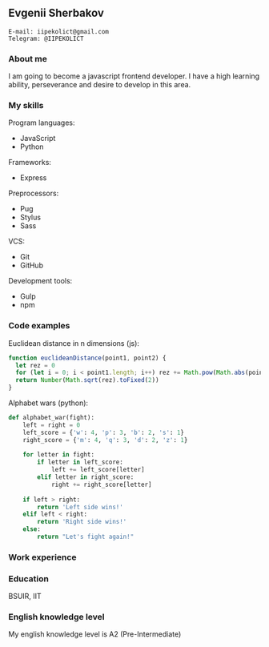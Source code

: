 ## Evgenii Sherbakov
```
E-mail: iipekolict@gmail.com
Telegram: @IIPEKOLICT
```

### About me
I am going to become a javascript frontend developer. I have a high learning ability, perseverance and desire to develop 
in this area.

### My skills
Program languages:
- JavaScript
- Python

Frameworks:
- Express

Preprocessors:
- Pug
- Stylus
- Sass

VCS:
- Git
- GitHub

Development tools:
- Gulp
- npm

### Code examples

Euclidean distance in n dimensions (js):
```javascript
function euclideanDistance(point1, point2) {
  let rez = 0
  for (let i = 0; i < point1.length; i++) rez += Math.pow(Math.abs(point1[i] - point2[i]), 2)
  return Number(Math.sqrt(rez).toFixed(2))
}
```

Alphabet wars (python):
```python
def alphabet_war(fight):
    left = right = 0
    left_score = {'w': 4, 'p': 3, 'b': 2, 's': 1}
    right_score = {'m': 4, 'q': 3, 'd': 2, 'z': 1}
    
    for letter in fight:
        if letter in left_score:
            left += left_score[letter]
        elif letter in right_score:
            right += right_score[letter]
    
    if left > right:
        return 'Left side wins!'
    elif left < right:
        return 'Right side wins!'
    else:
        return "Let's fight again!"
```

### Work experience

### Education
BSUIR, IIT

### English knowledge level
My english knowledge level is A2 (Pre-Intermediate)
